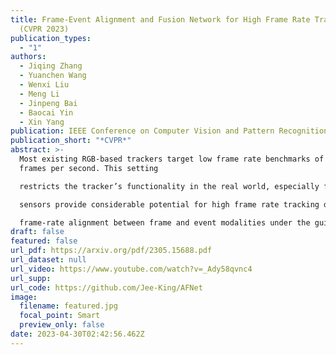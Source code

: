 ```yaml
---
title: Frame-Event Alignment and Fusion Network for High Frame Rate Tracking
  (CVPR 2023)
publication_types:
  - "1"
authors:
  - Jiqing Zhang
  - Yuanchen Wang
  - Wenxi Liu
  - Meng Li
  - Jinpeng Bai
  - Baocai Yin
  - Xin Yang
publication: IEEE Conference on Computer Vision and Pattern Recognition
publication_short: "*CVPR*"
abstract: >-
  Most existing RGB-based trackers target low frame rate benchmarks of around 30
  frames per second. This setting

  restricts the tracker’s functionality in the real world, especially for fast motion. Event-based cameras as bioinspired

  sensors provide considerable potential for high frame rate tracking due to their high temporal resolution. However, event-based cameras cannot offer fine-grained texture information like conventional cameras. This unique complementarity motivates us to combine conventional frames and events for high frame rate object tracking under various challenging conditions. In this paper, we propose an end-to-end network consisting of multi-modality alignment and fusion modules to effectively combine meaningful information from both modalities at different measurement rates. The alignment module is responsible for cross-style and cross-

  frame-rate alignment between frame and event modalities under the guidance of the moving cues furnished by events. While the fusion module is accountable for emphasizing valuable features and suppressing noise information by the mutual complement between the two modalities. Extensive experiments show that the proposed approach outperforms state-of-the-art trackers by a significant margin in high frame rate tracking. With the FE240hz dataset, our approach achieves high frame rate tracking up to 240Hz.
draft: false
featured: false
url_pdf: https://arxiv.org/pdf/2305.15688.pdf
url_dataset: null
url_video: https://www.youtube.com/watch?v=_Ady58qvnc4
url_supp: 
url_code: https://github.com/Jee-King/AFNet
image:
  filename: featured.jpg
  focal_point: Smart
  preview_only: false
date: 2023-04-30T02:42:56.462Z
---
```

